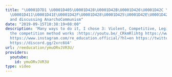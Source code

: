 ```yaml
---
title: "\U0001D7D1 \U0001D405\U0001D428\U0001D42B\U0001D426\U0001D42C \U0001D428\U0001D41F
  \U0001D411\U0001D41E\U0001D42F\U0001D428\U0001D425\U0001D42E\U0001D42D\U0001D422\U0001D428\U0001D427
  and discussing AnarchoCommunism"
date: "2019-09-15T10:38:19+08:00"
description: 'Many ways to do it, I chose 3: Violent, Competitive, Legislative. How
  the competition method works :https://youtu.be/_CRkmRlihtg https://www.patreon.com/deadheadanimation
  https://www.instagram.com/re_education.official/?hl=en https://twitter.com/professordarwin
  https://discord.gg/2xrc6U4'
url: /reeducation/ymuORvJVR3U/
providers:
  youtube:
    id: ymuORvJVR3U
type: video
---
```

